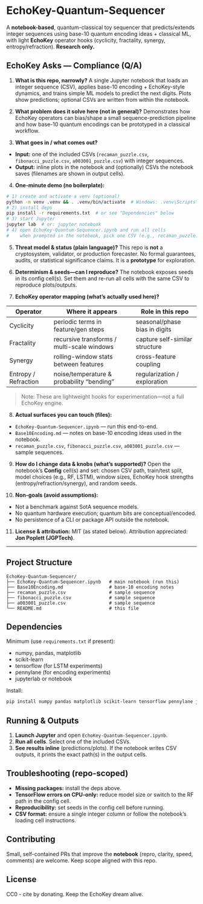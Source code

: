 # EchoKey-Quantum-Sequencer

A **notebook-based**, quantum-classical toy sequencer that predicts/extends integer sequences using base-10 quantum encoding ideas + classical ML, with light **EchoKey** operator hooks (cyclicity, fractality, synergy, entropy/refraction). **Research only.**

## EchoKey Asks — Compliance (Q/A)

1. **What is this repo, narrowly?**
   A single Jupyter notebook that loads an integer sequence (CSV), applies base-10 encoding + EchoKey-style dynamics, and trains simple ML models to predict the next digits. Plots show predictions; optional CSVs are written from within the notebook.

2. **What problem does it solve here (not in general)?**
   Demonstrates how EchoKey operators can bias/shape a small sequence-prediction pipeline and how base-10 quantum encodings can be prototyped in a classical workflow.

3. **What goes in / what comes out?**

* **Input:** one of the included CSVs (`recaman_puzzle.csv`, `fibonacci_puzzle.csv`, `a003001_puzzle.csv`) with integer sequences.
* **Output:** inline plots in the notebook and (optionally) CSVs the notebook saves (filenames are shown in output cells).

4. **One-minute demo (no boilerplate):**

```bash
# 1) create and activate a venv (optional)
python -m venv .venv && . .venv/bin/activate  # Windows: .venv\Scripts\activate
# 2) install deps
pip install -r requirements.txt  # or see "Dependencies" below
# 3) start Jupyter
jupyter lab  # or: jupyter notebook
# 4) open EchoKey-Quantum-Sequencer.ipynb and run all cells
#    when prompted in the notebook, pick one CSV (e.g., recaman_puzzle.csv)
```

5. **Threat model & status (plain language)?**
   This repo is **not** a cryptosystem, validator, or production forecaster. No formal guarantees, audits, or statistical significance claims. It is a **prototype** for exploration.

6. **Determinism & seeds—can I reproduce?**
   The notebook exposes seeds in its config cell(s). Set them and re-run all cells with the same CSV to reproduce plots/outputs.

7. **EchoKey operator mapping (what’s actually used here)?**

| Operator             | Where it appears                           | Role in this repo              |
| -------------------- | ------------------------------------------ | ------------------------------ |
| Cyclicity            | periodic terms in feature/gen steps        | seasonal/phase bias in digits  |
| Fractality           | recursive transforms / multi-scale windows | capture self-similar structure |
| Synergy              | rolling-window stats between features      | cross-feature coupling         |
| Entropy / Refraction | noise/temperature & probability “bending”  | regularization / exploration   |

> Note: These are lightweight hooks for experimentation—not a full EchoKey engine.

8. **Actual surfaces you can touch (files):**

* `EchoKey-Quantum-Sequencer.ipynb` — run this end-to-end.
* `Base10Encoding.md` — notes on base-10 encoding ideas used in the notebook.
* `recaman_puzzle.csv`, `fibonacci_puzzle.csv`, `a003001_puzzle.csv` — sample sequences.

9. **How do I change data & knobs (what’s supported)?**
   Open the notebook’s **Config** cell(s) and set: chosen CSV path, train/test split, model choices (e.g., RF, LSTM), window sizes, EchoKey hook strengths (entropy/refraction/synergy), and random seeds.

10. **Non-goals (avoid assumptions):**

* Not a benchmark against SotA sequence models.
* No quantum hardware execution; quantum bits are conceptual/encoded.
* No persistence of a CLI or package API outside the notebook.

11. **License & attribution:**
    MIT (as stated below). Attribution appreciated: **Jon Poplett (JGPTech)**.

---

## Project Structure

```
EchoKey-Quantum-Sequencer/
├── EchoKey-Quantum-Sequencer.ipynb   # main notebook (run this)
├── Base10Encoding.md                 # base-10 encoding notes
├── recaman_puzzle.csv                # sample sequence
├── fibonacci_puzzle.csv              # sample sequence
├── a003001_puzzle.csv                # sample sequence
└── README.md                         # this file
```

## Dependencies

Minimum (use `requirements.txt` if present):

* numpy, pandas, matplotlib
* scikit-learn
* tensorflow (for LSTM experiments)
* pennylane (for encoding experiments)
* jupyterlab or notebook

Install:

```bash
pip install numpy pandas matplotlib scikit-learn tensorflow pennylane jupyterlab
```

## Running & Outputs

1. **Launch Jupyter** and open `EchoKey-Quantum-Sequencer.ipynb`.
2. **Run all cells**. Select one of the included CSVs.
3. **See results inline** (predictions/plots). If the notebook writes CSV outputs, it prints the exact path(s) in the output cells.

## Troubleshooting (repo-scoped)

* **Missing packages:** install the deps above.
* **TensorFlow errors on CPU-only:** reduce model size or switch to the RF path in the config cell.
* **Reproducibility:** set seeds in the config cell before running.
* **CSV format:** ensure a single integer column or follow the notebook’s loading cell instructions.

## Contributing

Small, self-contained PRs that improve the **notebook** (repro, clarity, speed, comments) are welcome. Keep scope aligned with this repo.

## License

CC0 - cite by donating. Keep the EchoKey dream alive.
